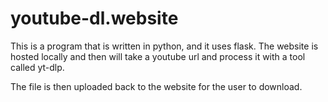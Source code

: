 # youtube-dl.website

This is a program that is written in python, and it uses flask. The website is hosted locally and then will take a youtube url and process it with a tool called yt-dlp.

The file is then uploaded back to the website for the user to download.
